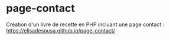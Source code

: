 # page-contact
Création d'un livre de recette en PHP incluant une page contact : https://elisadesousa.github.io/page-contact/
